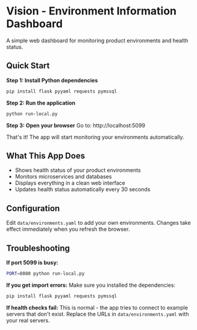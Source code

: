 # Vision - Environment Information Dashboard

A simple web dashboard for monitoring product environments and health status.

## Quick Start

**Step 1: Install Python dependencies**
```bash
pip install flask pyyaml requests pymssql
```

**Step 2: Run the application**
```bash
python run-local.py
```

**Step 3: Open your browser**
Go to: http://localhost:5099

That's it! The app will start monitoring your environments automatically.

## What This App Does

- Shows health status of your product environments
- Monitors microservices and databases
- Displays everything in a clean web interface
- Updates health status automatically every 30 seconds

## Configuration

Edit `data/environments.yaml` to add your own environments. Changes take effect immediately when you refresh the browser.

## Troubleshooting

**If port 5099 is busy:**
```bash
PORT=8080 python run-local.py
```

**If you get import errors:**
Make sure you installed the dependencies:
```bash
pip install flask pyyaml requests pymssql
```

**If health checks fail:**
This is normal - the app tries to connect to example servers that don't exist. Replace the URLs in `data/environments.yaml` with your real servers.